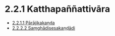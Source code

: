 # 2.2.1 Katthapaññattivāra

* [2.2.1.1 Pārājikakaṇḍa](2.2.1/2.2.1.1.md)
* [2.2.2.2 Saṃghādisesakaṇḍādi](2.2.1/2.2.2.2.md)
